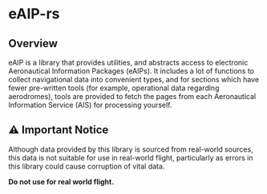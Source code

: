 # eAIP-rs

## Overview

eAIP is a library that provides utilities, and abstracts access to electronic Aeronautical
Information Packages (eAIPs). It includes a lot of functions to collect navigational data into
convenient types, and for sections which have fewer pre-written tools (for example, operational data
regarding aerodromes), tools are provided to fetch the pages from each Aeronautical Information Service
(AIS) for processing yourself.

## ⚠️ Important Notice

Although data provided by this library is sourced from real-world sources, this data is not suitable for
use in real-world flight, particularly as errors in this library could cause corruption of vital data.

**Do not use for real world flight.**
